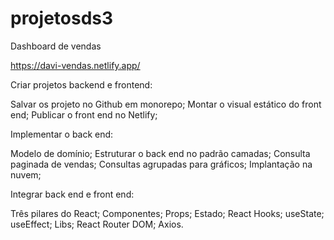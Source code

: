 # projetosds3
Dashboard de vendas

https://davi-vendas.netlify.app/

Criar projetos backend e frontend:

Salvar os projeto no Github em monorepo;
Montar o visual estático do front end;
Publicar o front end no Netlify;

Implementar o back end:

Modelo de domínio;
Estruturar o back end no padrão camadas;
Consulta paginada de vendas;
Consultas agrupadas para gráficos;
Implantação na nuvem;

Integrar back end e front end:

Três pilares do React;
Componentes;
Props;
Estado;
React Hooks;
useState;
useEffect;
Libs;
React Router DOM;
Axios.

